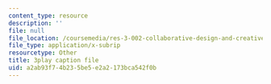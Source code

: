 ```yaml
---
content_type: resource
description: ''
file: null
file_location: /coursemedia/res-3-002-collaborative-design-and-creative-expression-with-arduino-microcontrollers-january-iap-2017/a2ab93f74b235be5e2a2173bca542f0b_XmpKWntLzPQ.srt
file_type: application/x-subrip
resourcetype: Other
title: 3play caption file
uid: a2ab93f7-4b23-5be5-e2a2-173bca542f0b
---
```

